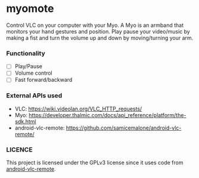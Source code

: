 myomote
=======

Control VLC on your computer with your Myo. A Myo is an armband that monitors
your hand gestures and position. Play pause your video/music by making a fist
and turn the volume up and down by moving/turning your arm.

### Functionality
- [ ] Play/Pause
- [ ] Volume control
- [ ] Fast forward/backward

### External APIs used

- VLC: https://wiki.videolan.org/VLC_HTTP_requests/
- Myo: https://developer.thalmic.com/docs/api_reference/platform/the-sdk.html
- android-vlc-remote: https://github.com/samicemalone/android-vlc-remote/

### LICENCE
This project is licensed under the GPLv3 license since it uses code from
[android-vlc-remote](https://github.com/samicemalone/android-vlc-remote).
